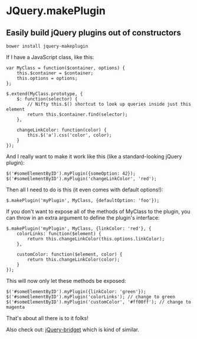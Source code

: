 # JQuery.makePlugin
## Easily build jQuery plugins out of constructors

    bower install jquery-makeplugin

If I have a JavaScript class, like this:

    var MyClass = function($container, options) {
        this.$container = $container;
        this.options = options;
    };

    $.extend(MyClass.prototype, {
        $: function(selector) {
            // Nifty this.$() shortcut to look up queries inside just this element
            return this.$container.find(selector);
        },

        changeLinkColor: function(color) {
            this.$('a').css('color', color);
        }
    });

And I really want to make it work like this (like a standard-looking jQuery plugin):

    $('#someElementByID').myPlugin({someOption: 42});
    $('#someElementByID').myPlugin('changeLinkColor', 'red');

Then all I need to do is this (it even comes with default options!):

    $.makePlugin('myPlugin', MyClass, {defaultOption: 'foo'});

If you don't want to expose all of the methods of MyClass to the plugin, you can throw in an extra argument to define the plugin's interface:

    $.makePlugin('myPlugin', MyClass, {linkColor: 'red'}, {
        colorLinks: function($element) {
            return this.changeLinkColor(this.options.linkColor);
        },

        customColor: function($element, color) {
            return this.changeLinkColor(color);
        }
    });

This will now only let these methods be exposed:

    $('#someElementByID').myPlugin({linkColor: 'green'});
    $('#someElementByID').myPlugin('colorLinks'); // change to green
    $('#someElementByID').myPlugin('customColor', '#ff00ff'); // change to magenta

That's about all there is to it folks!


Also check out: [jQuery-bridget](https://github.com/desandro/jquery-bridget) which is kind of similar.
